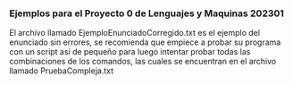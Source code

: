 ### Ejemplos para el Proyecto 0 de Lenguajes y Maquinas 202301

El archivo llamado EjemploEnunciadoCorregido.txt es el ejemplo del enunciado sin errores, se recomienda que empiece a probar su programa con un script así de pequeño para luego intentar probar todas las combinaciones de los comandos, las cuales se encuentran en el archivo llamado PruebaCompleja.txt
